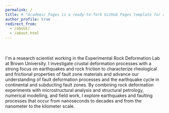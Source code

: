 ```yaml
---
permalink: /
title: # "Academic Pages is a ready-to-fork GitHub Pages template for academic personal websites"
author_profile: true
redirect_from: 
  - /about/
  - /about.html
---
```

<br><br>I'm a research scientist working in the Experimental Rock Deformation Lab at Brown University. I investigate crustal deformation processes with a strong focus on earthquakes and rock friction to characterize rheological and frictional properties of fault zone materials and advance our understanding of fault deformation processes and the earthquake cycle in continental and subducting fault zones. By combining rock deformation experiments with microstructural analysis and structural petrology, numerical modelling, and field work, I explore earthquakes and faulting processes that occur from nanoseconds to decades and from the nanometer to the kilometer scale.
